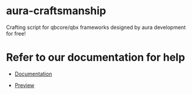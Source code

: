# aura-craftsmanship
 Crafting script for qbcore/qbx frameworks designed by aura development for free!

# Refer to our documentation for help

- [Documentation](https://zdevelopment.gitbook.io/aura-development-documentation/free-scripts/aura-craftsmanship)

- [Preview](https://www.youtube.com/watch?v=38qyvSRH1hw)
